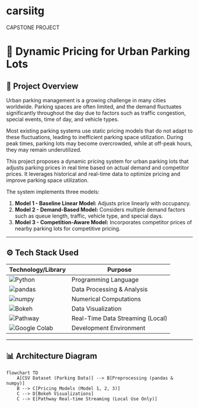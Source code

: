 # carsiitg

CAPSTONE PROJECT 

# 🚗 Dynamic Pricing for Urban Parking Lots

## 📑 Project Overview

Urban parking management is a growing challenge in many cities worldwide. Parking spaces are often limited, and the demand fluctuates significantly throughout the day due to factors such as traffic congestion, special events, time of day, and vehicle types.

Most existing parking systems use static pricing models that do not adapt to these fluctuations, leading to inefficient parking space utilization. During peak times, parking lots may become overcrowded, while at off-peak hours, they may remain underutilized.

This project proposes a dynamic pricing system for urban parking lots that adjusts parking prices in real time based on actual demand and competitor prices. It leverages historical and real-time data to optimize pricing and improve parking space utilization.

The system implements three models:
1. **Model 1 - Baseline Linear Model:** Adjusts price linearly with occupancy.
2. **Model 2 - Demand-Based Model:** Considers multiple demand factors such as queue length, traffic, vehicle type, and special days.
3. **Model 3 - Competition-Aware Model:** Incorporates competitor prices of nearby parking lots for competitive pricing.

---

## ⚙️ Tech Stack Used

| Technology/Library | Purpose |
|--------------------|---------|
| ![Python](https://img.shields.io/badge/Python-3776AB?logo=python&logoColor=white) | Programming Language |
| ![pandas](https://img.shields.io/badge/Pandas-150458?logo=pandas&logoColor=white) | Data Processing & Analysis |
| ![numpy](https://img.shields.io/badge/Numpy-013243?logo=numpy&logoColor=white) | Numerical Computations |
| ![Bokeh](https://img.shields.io/badge/Bokeh-E76F00?logo=bokeh&logoColor=white) | Data Visualization |
| ![Pathway](https://img.shields.io/badge/Pathway-FFD700?logo=streamlit&logoColor=white) | Real-Time Data Streaming (Local) |
| ![Google Colab](https://img.shields.io/badge/Google%20Colab-F9AB00?logo=googlecolab&logoColor=white) | Development Environment |

---

## 📊 Architecture Diagram

```mermaid
flowchart TD
    A[CSV Dataset (Parking Data)] --> B[Preprocessing (pandas & numpy)]
    B --> C[Pricing Models (Model 1, 2, 3)]
    C --> D[Bokeh Visualizations]
    C --> E[Pathway Real-time Streaming (Local Use Only)]
